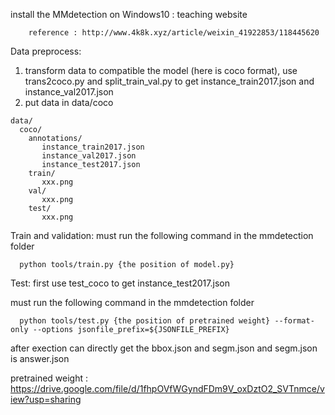 install the MMdetection on Windows10 : teaching website
        
        reference : http://www.4k8k.xyz/article/weixin_41922853/118445620

Data preprocess:
  1. transform data to compatible the model (here is coco format), use trans2coco.py and split_train_val.py to get instance_train2017.json and instance_val2017.json
  2. put data in data/coco
  
    data/  
      coco/  
        annotations/  
           instance_train2017.json  
           instance_val2017.json
           instance_test2017.json
        train/  
           xxx.png  
        val/
           xxx.png
        test/  
           xxx.png  
          


Train and validation:
must run the following command in the mmdetection folder 

      python tools/train.py {the position of model.py}


Test:
first use test_coco to get instance_test2017.json

must run the following command in the mmdetection folder

      python tools/test.py {the position of pretrained weight} --format-only --options jsonfile_prefix=${JSONFILE_PREFIX}

after exection can directly get the bbox.json and segm.json and segm.json is answer.json



pretrained weight : 
  https://drive.google.com/file/d/1fhpOVfWGyndFDm9V_oxDztO2_SVTnmce/view?usp=sharing
